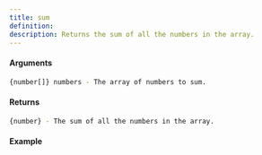 ```yaml
---
title: sum
definition: 
description: Returns the sum of all the numbers in the array.
---
```



#### Arguments


```bash
{number[]} numbers - The array of numbers to sum.
```


#### Returns


```bash
{number} - The sum of all the numbers in the array.
```


#### Example


```ts

```